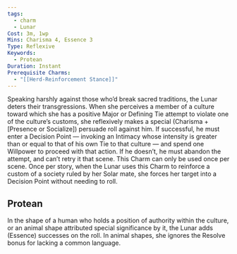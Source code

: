 ```yaml
---
tags:
  - charm
  - Lunar
Cost: 3m, 1wp
Mins: Charisma 4, Essence 3
Type: Reflexive
Keywords:
  - Protean
Duration: Instant
Prerequisite Charms:
  - "[[Herd-Reinforcement Stance]]"
---
```

Speaking harshly against those who’d break sacred traditions, the Lunar deters their transgressions. When she perceives a member of a culture toward which she has a positive Major or Defining Tie attempt to violate one of the culture’s customs, she reflexively makes a special (Charisma + [Presence or Socialize]) persuade roll against him. If successful, he must enter a Decision Point — invoking an Intimacy whose intensity is greater than or equal to that of his own Tie to that culture — and spend one Willpower to proceed with that action. If he doesn’t, he must abandon the attempt, and can’t retry it that scene. This Charm can only be used once per scene. Once per story, when the Lunar uses this Charm to reinforce a custom of a society ruled by her Solar mate, she forces her target into a Decision Point without needing to roll. 
## Protean 

In the shape of a human who holds a position of authority within the culture, or an animal shape attributed special significance by it, the Lunar adds (Essence) successes on the roll. In animal shapes, she ignores the Resolve bonus for lacking a common language.